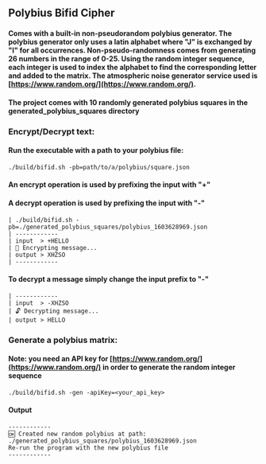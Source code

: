 ## Polybius Bifid Cipher 

#### Comes with a built-in non-pseudorandom polybius generator. The polybius generator only uses a latin alphabet where "J" is exchanged by "I" for all occurrences. Non-pseudo-randomness comes from generating 26 numbers in the range of 0-25. Using the random integer sequence, each integer is used to index the alphabet to find the corresponding letter and added to the matrix. The atmospheric noise generator service used is [https://www.random.org/](https://www.random.org/). 

#### The project comes with 10 randomly generated polybius squares in the generated_polybius_squares directory

### Encrypt/Decrypt text:
#### Run the executable with a path to your polybius file:
`./build/bifid.sh -pb=path/to/a/polybius/square.json`

#### An encrypt operation is used by prefixing the input with "+"
#### A decrypt operation is used by prefixing the input with "-"

```
| ./build/bifid.sh -pb=./generated_polybius_squares/polybius_1603628969.json 
| ------------
| input  > +HELLO
| 🔐 Encrypting message...
| output > XHZSO
| ------------ 
```

#### To decrypt a message simply change the input prefix to "-"
```
| ------------
| input  > -XHZSO
| 🔓 Decrypting message...
| output > HELLO
```

### Generate a polybius matrix:
#### Note: you need an API key for [https://www.random.org/](https://www.random.org/) in order to generate the random integer sequence
```
./build/bifid.sh -gen -apiKey=<your_api_key> 
```
#### Output
```
------------
🆗 Created new random polybius at path: ./generated_polybius_squares/polybius_1603628969.json
Re-run the program with the new polybius file
------------
```
